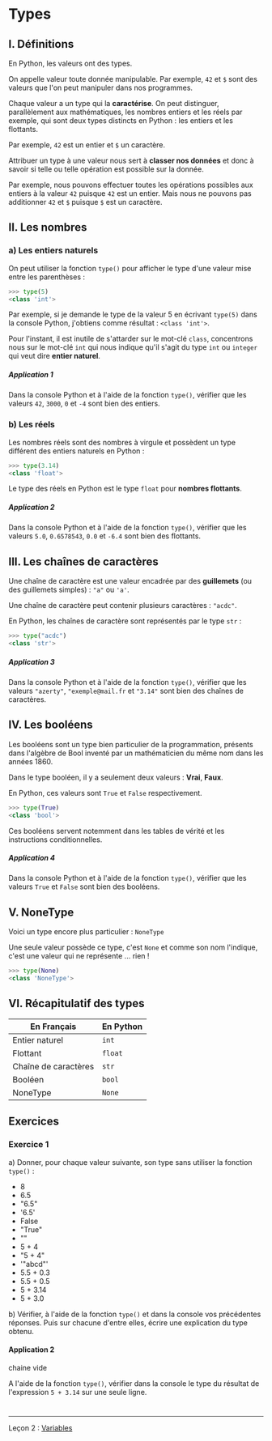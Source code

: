 # Types

## I. Définitions

En Python, les valeurs ont des types. 

On appelle valeur toute donnée manipulable. Par exemple, `42` et `$` sont des valeurs que l'on peut manipuler dans nos programmes.

Chaque valeur a un type qui la **caractérise**. On peut distinguer, parallèlement aux mathématiques, les nombres entiers et les réels par exemple, qui sont deux types distincts en Python : les entiers et les flottants.

Par exemple, `42` est un entier et `$` un caractère.

Attribuer un type à une valeur nous sert à **classer nos données** et donc à savoir si telle ou telle opération est possible sur la donnée.

Par exemple, nous pouvons effectuer toutes les opérations possibles aux entiers à la valeur `42` puisque `42` est un entier. Mais nous ne pouvons pas additionner `42` et `$` puisque `$` est un caractère.

## II. Les nombres

### a) Les entiers naturels

On peut utiliser la fonction `type()` pour afficher le type d'une valeur mise entre les parenthèses :

```Python
>>> type(5)
<class 'int'>
```

Par exemple, si je demande le type de la valeur 5 en écrivant `type(5)` dans la console Python, j'obtiens comme résultat : `<class 'int'>`.

Pour l'instant, il est inutile de s'attarder sur le mot-clé `class`, concentrons nous sur le mot-clé `int` qui nous indique qu'il s'agit du type `int` ou `integer` qui veut dire **entier naturel**.

##### Application 1

Dans la console Python et à l'aide de la fonction `type()`, vérifier que les valeurs `42`, `3000`, `0` et `-4` sont bien des entiers.

### b) Les réels

Les nombres réels sont des nombres à virgule et possèdent un type différent des entiers naturels en Python :

```Python
>>> type(3.14)
<class 'float'>
```

Le type des réels en Python est le type ``float`` pour **nombres flottants**.

##### Application 2

Dans la console Python et à l'aide de la fonction `type()`, vérifier que les valeurs `5.0`, `0.6578543`, `0.0` et `-6.4` sont bien des flottants.

## III. Les chaînes de caractères

Une chaîne de caractère est une valeur encadrée par des **guillemets** (ou des guillemets simples) : ``"a"``  ou ``'a'``.

Une chaîne de caractère peut contenir plusieurs caractères : ``"acdc"``.

En Python, les chaînes de caractère sont représentés par le type ``str``  :

```Python
>>> type("acdc")
<class 'str'>
```

##### Application 3

Dans la console Python et à l'aide de la fonction `type()`, vérifier que les valeurs `"azerty"`, `"exemple@mail.fr` et `"3.14"` sont bien des chaînes de caractères.

## IV. Les booléens

Les booléens sont un type bien particulier de la programmation, présents dans l'algèbre de Bool inventé par un mathématicien du même nom dans les années 1860.

Dans le type booléen, il y a seulement deux valeurs : **Vrai**, **Faux**.

En Python, ces valeurs sont ``True`` et ``False`` respectivement. 

```Python
>>> type(True)
<class 'bool'>
```

Ces booléens servent notemment dans les tables de vérité et les instructions conditionnelles.

##### Application 4

Dans la console Python et à l'aide de la fonction `type()`, vérifier que les valeurs `True` et `False` sont bien des booléens.

## V. NoneType

Voici un type encore plus particulier : ``NoneType`` 

Une seule valeur possède ce type, c'est ``None`` et comme son nom l'indique, c'est une valeur qui ne représente ... rien !

```Python
>>> type(None)
<class 'NoneType'>
```

## VI. Récapitulatif des types

| En Français | En Python |
|----|----|
|Entier naturel | `int` |
| Flottant | `float` |
| Chaîne de caractères | `str` |
| Booléen | `bool` |
| NoneType | `None` |

## Exercices

### Exercice 1

a) Donner, pour chaque valeur suivante, son type sans utiliser la fonction `type()` :

- 8
- 6.5
- "6.5"
- '6.5'
- False
- "True"
- ""
- 5 + 4
- "5 + 4"
- '"abcd"'
- 5.5 + 0.3
- 5.5 + 0.5
- 5 + 3.14
- 5 + 3.0

b) Vérifier, à l'aide de la fonction `type()` et dans la console vos précédentes réponses. Puis sur chacune d'entre elles, écrire une explication du type obtenu.




#### Application 2
chaine vide

A l'aide de la fonction ``type()``, vérifier dans la console le type du résultat de l'expression ``5 + 3.14`` sur une seule ligne.

# 

__________

Leçon 2 : [Variables](./Variables.md)
